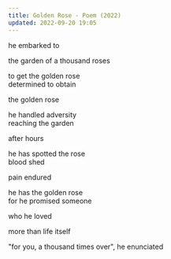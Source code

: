```yaml
---
title: Golden Rose - Poem (2022)
updated: 2022-09-20 19:05
---
```


he embarked to

the garden of a thousand roses

to get the golden rose
\
determined to obtain

the golden rose

he handled adversity
\
reaching the garden

after hours

he has spotted the rose
\
blood shed

pain endured

he has the golden rose
\
for he promised someone

who he loved

more than life itself

"for you, a thousand times over", he enunciated
